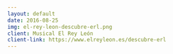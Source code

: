 ```yaml
---
layout: default
date: 2016-08-25
img: el-rey-leon-descubre-erl.png
client: Musical El Rey León
client-link: https://www.elreyleon.es/descubre-erl
---
```

